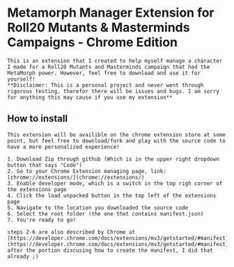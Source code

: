# Metamorph Manager Extension for Roll20 Mutants & Masterminds Campaigns - Chrome Edition
    This is an extension that I created to help myself manage a character I made for a Roll20 Mutants and Masterminds campaign that had the MetaMorph power. However, feel free to download and use it for yourself! 
    **Disclaimer: This is a personal project and never went through rigorous testing, therefor there will be issues and bugs. I am sorry for anything this may cause if you use my extension**

## How to install
    This extension will be availible on the chrome extension store at some point, but feel free to download/fork and play with the source code to have a more personalized experience!

    1. Download Zip through github (Which is in the upper right dropdown button that says "Code")
    2. Go to your Chrome Extension managing page, link: [chrome://extensions/](chrome://extensions/)
    3. Enable developer mode, which is a switch in the top righ corner of the extensions page
    4. Click the load unpacked button in the top left of the extensions page
    5. Navigate to the location you downloaded the source code
    6. Select the root folder (the one that contains manifest.json)
    7. You're ready to go!

    steps 2-6 are also described by Chrome at [https://developer.chrome.com/docs/extensions/mv3/getstarted/#manifest](https://developer.chrome.com/docs/extensions/mv3/getstarted/#manifest) after the portion discusing how to create the manifest, I did that already ;)